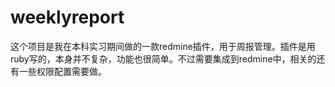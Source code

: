 # weeklyreport
这个项目是我在本科实习期间做的一款redmine插件，用于周报管理。插件是用ruby写的，本身并不复杂，功能也很简单。不过需要集成到redmine中，相关的还有一些权限配置需要做。
